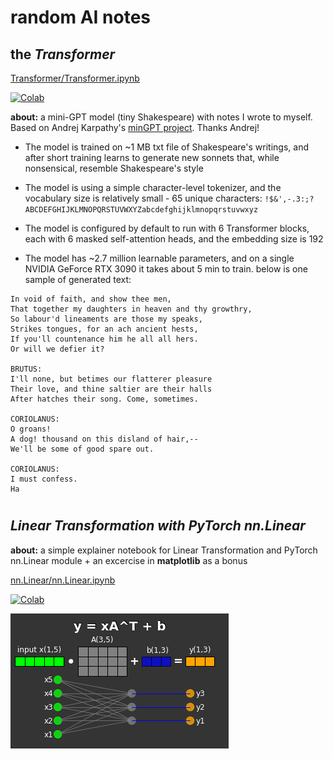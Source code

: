 # **random AI notes**


## the ***Transformer***  

[Transformer/Transformer.ipynb](Transformer/Transformer.ipynb)

[![Colab](https://colab.research.google.com/assets/colab-badge.svg)](https://colab.research.google.com/github/rashlab/AI-Notes/blob/main/Transformer/Transformer.ipynb)

**about:** a mini-GPT model (tiny Shakespeare) with notes I wrote to myself. Based on Andrej Karpathy's [minGPT project](https://github.com/karpathy/minGPT). Thanks Andrej! 

* The model is trained on ~1 MB txt file of Shakespeare's writings, and after short training learns to generate new sonnets that, while nonsensical, resemble Shakespeare's style

* The model is using a simple character-level tokenizer, and the vocabulary size is relatively small - 65 unique characters: ```!$&',-.3:;?ABCDEFGHIJKLMNOPQRSTUVWXYZabcdefghijklmnopqrstuvwxyz```

* The model is configured by default to run with 6 Transformer blocks, each with 6 masked self-attention heads, and the embedding size is 192

* The model has ~2.7 million learnable parameters, and on a single NVIDIA GeForce RTX 3090 it takes about 5 min to train. below is one sample of generated text:


```
In void of faith, and show thee men,
That together my daughters in heaven and thy growthry,
So labour'd lineaments are those my speaks,
Strikes tongues, for an ach ancient hests,
If you'll countenance him he all all hers.
Or will we defier it?

BRUTUS:
I'll none, but betimes our flatterer pleasure
Their love, and thine saltier are their halls
After hatches their song. Come, sometimes.

CORIOLANUS:
O groans!
A dog! thousand on this disland of hair,--
We'll be some of good spare out.

CORIOLANUS:
I must confess.
Ha
```


#


## *Linear Transformation with PyTorch nn.Linear*

**about:** a simple explainer notebook for Linear Transformation and PyTorch nn.Linear module + an excercise in **matplotlib** as a bonus

[nn.Linear/nn.Linear.ipynb](nn.Linear/nn.Linear.ipynb)

[![Colab](https://colab.research.google.com/assets/colab-badge.svg)](https://colab.research.google.com/github/rashlab/AI-Notes/blob/main/nn.Linear/nn.Linear.ipynb)

![basic linear transformation](filez/nn.Linear.png)



#




